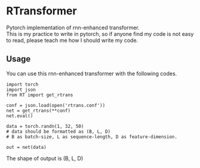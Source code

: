 # RTransformer
Pytorch implementation of rnn-enhanced transformer.  
This is my practice to write in pytorch, so if anyone find my code is not easy to read, please teach me how I should write my code.

## Usage
You can use this rnn-enhanced transformer with the following codes.  
```
import torch
import json
from RT import get_rtrans

conf = json.load(open('rtrans.conf'))
net = get_rtrans(**conf)
net.eval()

data = torch.randn(1, 32, 50)
# data should be formatted as (B, L, D)
# B as batch-size, L as sequence-length, D as feature-dimension.

out = net(data)
```
The shape of output is (B, L, D)
